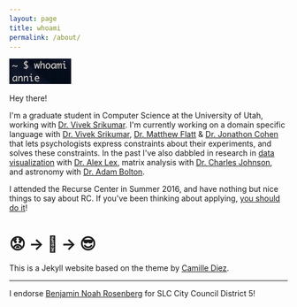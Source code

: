 ```yaml
---
layout: page
title: whoami
permalink: /about/
---
```


![](/images/whoami.jpg)



Hey there!

I'm a graduate student in Computer Science at the University of Utah, working with [Dr. Vivek Srikumar](http://svivek.com/). I'm currently working on a domain specific language with [Dr. Vivek Srikumar](http://svivek.com/), [Dr. Matthew Flatt](https://www.cs.utah.edu/~mflatt/) & [Dr. Jonathon Cohen](https://webapps.pni.princeton.edu/ncc/JDC/Home_Page.html) that lets psychologists express constraints about their experiments, and solves these constraints. In the past I've also dabbled in research in [data visualization](https://github.com/Caleydo/lineage) with [Dr. Alex Lex](http://alexander-lex.net/), matrix analysis with [Dr. Charles Johnson](http://www.wm.edu/as/mathematics/faculty-directory/johnson_c.php), and astronomy with [Dr. Adam Bolton](http://www.physics.utah.edu/~bolton/Home.html).

I attended the Recurse Center in Summer 2016, and have nothing but nice things to say about RC. If you've been thinking about applying, [you should do it](https://www.recurse.com/)!

# 😟 → 🤖 →  😎

<p></p>

This is a Jekyll website based on the theme by [Camille Diez](https://github.com/diezcami).

-------

<p></p>

I endorse [Benjamin Noah Rosenberg](http://www.voterosenberg.org/) for SLC City Council District 5!
